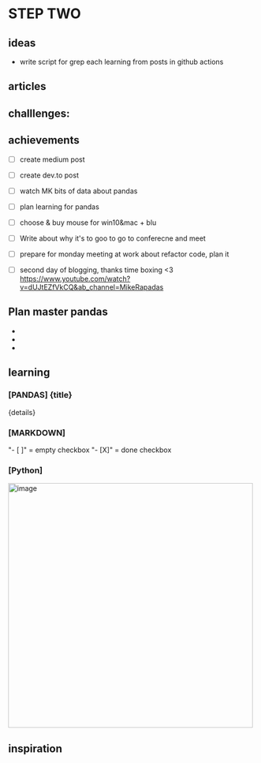 # STEP TWO

## ideas

* write script for grep each learning from posts in github actions

## articles

## challlenges:


## achievements
- [ ] create medium post
- [ ] create dev.to post
- [ ] watch MK bits of data about pandas
- [ ] plan learning for pandas
- [ ] choose & buy mouse for win10&mac + blu
- [ ] Write about why it's to goo to go to conferecne and meet
- [ ] prepare for monday meeting at work about refactor code, plan it
- [ ] second day of blogging, thanks time boxing <3 https://www.youtube.com/watch?v=dUJtEZfVkCQ&ab_channel=MikeRapadas


## Plan master pandas

*
*
*

## learning 
  
### [PANDAS] {title}
{details}

### [MARKDOWN] 
"- [ ]" = empty checkbox
"- [X]" = done checkbox
 
### [Python] 
<img width="496" alt="image" src="https://github.com/KuligKamil/kuligkamil.github.io/assets/13277748/daaadaa6-09bd-4eff-8186-272247bde496">

## inspiration
